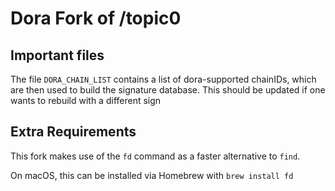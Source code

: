 # Dora Fork of /topic0 

## Important files

The file `DORA_CHAIN_LIST` contains a list of dora-supported chainIDs, which are then used to build the signature database. This should be updated if one wants to rebuild with a different sign

## Extra Requirements

This fork makes use of the `fd` command as a faster alternative to `find`. 

On macOS, this can be installed via Homebrew with `brew install fd`